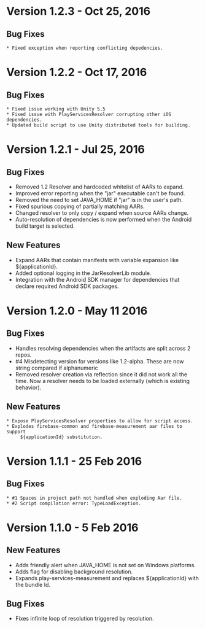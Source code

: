 # Version 1.2.3 - Oct 25, 2016
## Bug Fixes
    * Fixed exception when reporting conflicting depedencies.

# Version 1.2.2 - Oct 17, 2016
## Bug Fixes
    * Fixed issue working with Unity 5.5
    * Fixed issue with PlayServicesResolver corrupting other iOS dependencies.
    * Updated build script to use Unity distributed tools for building.
# Version 1.2.1 - Jul 25, 2016
## Bug Fixes
   * Removed 1.2 Resolver and hardcoded whitelist of AARs to expand.
   * Improved error reporting when the "jar" executable can't be found.
   * Removed the need to set JAVA_HOME if "jar" is in the user's path.
   * Fixed spurious copying of partially matching AARs.
   * Changed resolver to only copy / expand when source AARs change.
   * Auto-resolution of dependencies is now performed when the Android
     build target is selected.
## New Features
   * Expand AARs that contain manifests with variable expansion like
     ${applicationId}.
   * Added optional logging in the JarResolverLib module.
   * Integration with the Android SDK manager for dependencies that
     declare required Android SDK packages.
# Version 1.2.0 - May 11 2016
## Bug Fixes
   * Handles resolving dependencies when the artifacts are split across 2 repos.
   * #4 Misdetecting version for versions like 1.2-alpha.  These are now string
       compared if alphanumeric
   * Removed resolver creation via reflection since it did not work all the time.
       Now a resolver needs to be loaded externally (which is existing behavior).
## New Features
    * Expose PlayServicesResolver properties to allow for script access.
    * Explodes firebase-common and firebase-measurement aar files to support
         ${applicationId} substitution.
# Version 1.1.1 - 25 Feb 2016
## Bug Fixes
    * #1 Spaces in project path not handled when exploding Aar file.
    * #2 Script compilation error: TypeLoadException.
# Version 1.1.0 - 5 Feb 2016
## New Features
  * Adds friendly alert when JAVA_HOME is not set on Windows platforms.
  * Adds flag for disabling background resolution.
  * Expands play-services-measurement and replaces ${applicationId} with the
            bundle Id.

 ## Bug Fixes
   * Fixes infinite loop of resolution triggered by resolution.

